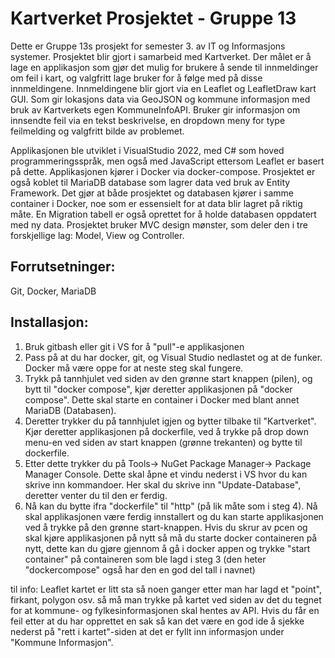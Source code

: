 # Kartverket Prosjektet - Gruppe 13
Dette er Gruppe 13s prosjekt for semester 3. av IT og Informasjons systemer. Prosjektet blir gjort i samarbeid med Kartverket. Der målet er å lage en applikasjon som gjør det mulig for brukere å sende til innmeldinger om feil i kart, og valgfritt lage bruker for å følge med på disse innmeldingene. 
Innmeldingene blir gjort via en Leaflet og LeafletDraw kart GUI. Som gir lokasjons data via GeoJSON og kommune informasjon med bruk av Kartverkets egen KommuneInfoAPI. 
Bruker gir informasjon om innsendte feil via en tekst beskrivelse, en dropdown meny for type feilmelding og valgfritt bilde av problemet.

Applikasjonen ble utviklet i VisualStudio 2022, med C# som hoved programmeringsspråk, men også med JavaScript ettersom Leaflet er basert på dette. Applikasjonen kjører i Docker via docker-compose. Prosjektet er også koblet til MariaDB database som lagrer data ved bruk av Entity Framework. Det gjør at både prosjektet og databasen kjører i samme container i Docker, noe som er essensielt for at data blir lagret på riktig måte. En Migration tabell er også oprettet for å holde databasen oppdatert med ny data.
Prosjektet bruker MVC design mønster, som deler den i tre forskjellige lag: Model, View og Controller.

## Forrutsetninger:
Git, Docker, MariaDB


## Installasjon:
1. Bruk gitbash eller git i VS for å "pull"-e applikasjonen
2. Pass på at du har docker, git, og Visual Studio nedlastet og at de funker. Docker må være oppe for at neste steg skal fungere.
3. Trykk på tannhjulet ved siden av den grønne start knappen (pilen), og bytt til "docker compose", kjør deretter applikasjonen på "docker compose". Dette skal starte en container i Docker med blant annet MariaDB (Databasen).
4. Deretter trykker du på tannhjulet igjen og bytter tilbake til "Kartverket". Kjør deretter applikasjonen på dockerfile, ved å trykke på drop down menu-en ved siden av start knappen (grønne trekanten) og bytte til dockerfile.
5.  Etter dette trykker du på Tools-> NuGet Package Manager-> Package Manager Console. Dette skal åpne et vindu nederst i VS hvor du kan skrive inn kommandoer. Her skal du skrive inn "Update-Database", deretter venter du til den er ferdig.
6.  Nå kan du bytte ifra "dockerfile" til "http" (på lik måte som i steg 4). Nå skal applikasjonen være ferdig innstallert og du kan starte applikasjonen ved å trykke på den grønne start-knappen. Hvis du skrur av pcen og skal kjøre applikasjonen på nytt så må du starte docker containeren på nytt, dette kan du gjøre gjennom å gå i docker appen og trykke "start container" på containeren som ble lagd i steg 3 (den heter "dockercompose" også har den en god del tall i navnet)


til info: 
Leaflet kartet er litt sta så noen ganger etter man har lagd et "point", firkant, polygon osv. så må man trykke på kartet ved siden av det du tegnet for at kommune- og fylkesinformasjonen skal hentes av API. Hvis du får en feil etter at du har opprettet en sak så kan det være en god ide å sjekke nederst på "rett i kartet"-siden at det er fyllt inn informasjon under "Kommune Informasjon". 
